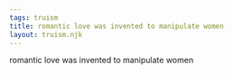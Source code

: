 ```yaml
---
tags: truism
title: romantic love was invented to manipulate women
layout: truism.njk
---
```


romantic love was invented to manipulate women
